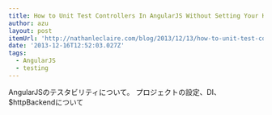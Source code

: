```yaml
---
title: How to Unit Test Controllers In AngularJS Without Setting Your Hair On Fire — Nathan LeClaire
author: azu
layout: post
itemUrl: 'http://nathanleclaire.com/blog/2013/12/13/how-to-unit-test-controllers-in-angularjs-without-setting-your-hair-on-fire/'
date: '2013-12-16T12:52:03.027Z'
tags:
  - AngularJS
  - testing
---
```

AngularJSのテスタビリティについて。
プロジェクトの設定、DI、$httpBackendについて
